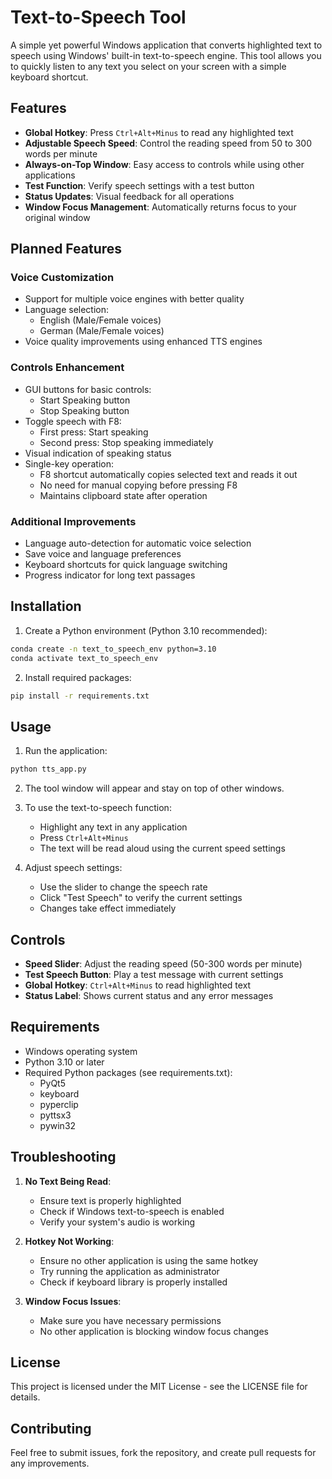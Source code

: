 # Text-to-Speech Tool

A simple yet powerful Windows application that converts highlighted text to speech using Windows' built-in text-to-speech engine. This tool allows you to quickly listen to any text you select on your screen with a simple keyboard shortcut.

## Features

- **Global Hotkey**: Press `Ctrl+Alt+Minus` to read any highlighted text
- **Adjustable Speech Speed**: Control the reading speed from 50 to 300 words per minute
- **Always-on-Top Window**: Easy access to controls while using other applications
- **Test Function**: Verify speech settings with a test button
- **Status Updates**: Visual feedback for all operations
- **Window Focus Management**: Automatically returns focus to your original window

## Planned Features

### Voice Customization
- Support for multiple voice engines with better quality
- Language selection:
  - English (Male/Female voices)
  - German (Male/Female voices)
- Voice quality improvements using enhanced TTS engines

### Controls Enhancement
- GUI buttons for basic controls:
  - Start Speaking button
  - Stop Speaking button
- Toggle speech with F8:
  - First press: Start speaking
  - Second press: Stop speaking immediately
- Visual indication of speaking status
- Single-key operation:
  - F8 shortcut automatically copies selected text and reads it out
  - No need for manual copying before pressing F8
  - Maintains clipboard state after operation

### Additional Improvements
- Language auto-detection for automatic voice selection
- Save voice and language preferences
- Keyboard shortcuts for quick language switching
- Progress indicator for long text passages

## Installation

1. Create a Python environment (Python 3.10 recommended):
```bash
conda create -n text_to_speech_env python=3.10
conda activate text_to_speech_env
```

2. Install required packages:
```bash
pip install -r requirements.txt
```

## Usage

1. Run the application:
```bash
python tts_app.py
```

2. The tool window will appear and stay on top of other windows.

3. To use the text-to-speech function:
   - Highlight any text in any application
   - Press `Ctrl+Alt+Minus`
   - The text will be read aloud using the current speed settings

4. Adjust speech settings:
   - Use the slider to change the speech rate
   - Click "Test Speech" to verify the current settings
   - Changes take effect immediately

## Controls

- **Speed Slider**: Adjust the reading speed (50-300 words per minute)
- **Test Speech Button**: Play a test message with current settings
- **Global Hotkey**: `Ctrl+Alt+Minus` to read highlighted text
- **Status Label**: Shows current status and any error messages

## Requirements

- Windows operating system
- Python 3.10 or later
- Required Python packages (see requirements.txt):
  - PyQt5
  - keyboard
  - pyperclip
  - pyttsx3
  - pywin32

## Troubleshooting

1. **No Text Being Read**:
   - Ensure text is properly highlighted
   - Check if Windows text-to-speech is enabled
   - Verify your system's audio is working

2. **Hotkey Not Working**:
   - Ensure no other application is using the same hotkey
   - Try running the application as administrator
   - Check if keyboard library is properly installed

3. **Window Focus Issues**:
   - Make sure you have necessary permissions
   - No other application is blocking window focus changes

## License

This project is licensed under the MIT License - see the LICENSE file for details.

## Contributing

Feel free to submit issues, fork the repository, and create pull requests for any improvements.
